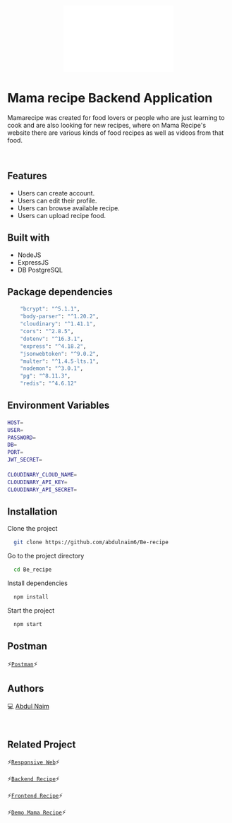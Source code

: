 <div align="center">
 <img height="150" width="250" src="public\barbecue 1 (1).png"  />
</div>

# Mama recipe Backend Application

Mamarecipe was created for food lovers or people who are just learning to cook and are also looking for new recipes, where on Mama Recipe's website there are various kinds of food recipes as well as videos from that food.

<br />

## Features

- Users can create account.
- Users can edit their profile.
- Users can browse available recipe.
- Users can upload recipe food.

## Built with

- NodeJS
- ExpressJS
- DB PostgreSQL

## Package dependencies

```bash
    "bcrypt": "^5.1.1",
    "body-parser": "^1.20.2",
    "cloudinary": "^1.41.1",
    "cors": "^2.8.5",
    "dotenv": "^16.3.1",
    "express": "^4.18.2",
    "jsonwebtoken": "^9.0.2",
    "multer": "^1.4.5-lts.1",
    "nodemon": "^3.0.1",
    "pg": "^8.11.3",
    "redis": "^4.6.12"
```

## Environment Variables

```bash
HOST=
USER=
PASSWORD=
DB=
PORT=
JWT_SECRET=

CLOUDINARY_CLOUD_NAME=
CLOUDINARY_API_KEY=
CLOUDINARY_API_SECRET=
```

## Installation

Clone the project

```bash
  git clone https://github.com/abdulnaim6/Be-recipe
```

Go to the project directory

```bash
  cd Be_recipe
```

Install dependencies

```bash
  npm install
```

Start the project

```bash
  npm start
```

## Postman
⚡[`Postman`](https://documenter.getpostman.com/view/28175511/2sA2r9X3s6)⚡

## Authors

💻 [Abdul Naim](https://github.com/abdulnaim6)

<br />

## Related Project
⚡[`Responsive Web`](https://github.com/abdulnaim6/Responsive_web)⚡

⚡[`Backend Recipe`](https://github.com/abdulnaim6/Be_recipe)⚡

⚡[`Frontend Recipe`](https://github.com/abdulnaim6/Fe_recipe)⚡

⚡[`Demo Mama Recipe`](https://fe-recipe-sigma.vercel.app/)⚡
